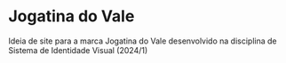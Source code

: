 # Jogatina do Vale

Ideia de site para a marca Jogatina do Vale desenvolvido na disciplina de Sistema de Identidade Visual (2024/1)
